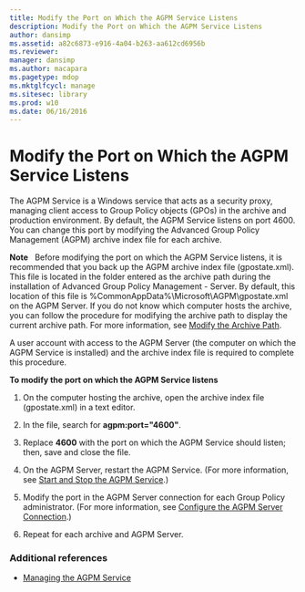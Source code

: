 ```yaml
---
title: Modify the Port on Which the AGPM Service Listens
description: Modify the Port on Which the AGPM Service Listens
author: dansimp
ms.assetid: a82c6873-e916-4a04-b263-aa612cd6956b
ms.reviewer: 
manager: dansimp
ms.author: macapara
ms.pagetype: mdop
ms.mktglfcycl: manage
ms.sitesec: library
ms.prod: w10
ms.date: 06/16/2016
---
```



# Modify the Port on Which the AGPM Service Listens


The AGPM Service is a Windows service that acts as a security proxy, managing client access to Group Policy objects (GPOs) in the archive and production environment. By default, the AGPM Service listens on port 4600. You can change this port by modifying the Advanced Group Policy Management (AGPM) archive index file for each archive.

**Note**  
Before modifying the port on which the AGPM Service listens, it is recommended that you back up the AGPM archive index file (gpostate.xml). This file is located in the folder entered as the archive path during the installation of Advanced Group Policy Management - Server. By default, this location of this file is %CommonAppData%\\Microsoft\\AGPM\\gpostate.xml on the AGPM Server. If you do not know which computer hosts the archive, you can follow the procedure for modifying the archive path to display the current archive path. For more information, see [Modify the Archive Path](modify-the-archive-path.md).

 

A user account with access to the AGPM Server (the computer on which the AGPM Service is installed) and the archive index file is required to complete this procedure.

**To modify the port on which the AGPM Service listens**

1.  On the computer hosting the archive, open the archive index file (gpostate.xml) in a text editor.

2.  In the file, search for **agpm:port="4600"**.

3.  Replace **4600** with the port on which the AGPM Service should listen; then, save and close the file.

4.  On the AGPM Server, restart the AGPM Service. (For more information, see [Start and Stop the AGPM Service](start-and-stop-the-agpm-service.md).)

5.  Modify the port in the AGPM Server connection for each Group Policy administrator. (For more information, see [Configure the AGPM Server Connection](configure-the-agpm-server-connection.md).)

6.  Repeat for each archive and AGPM Server.

### Additional references

-   [Managing the AGPM Service](managing-the-agpm-service.md)

 

 





